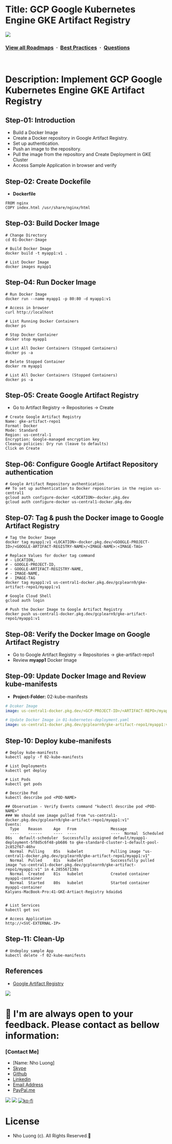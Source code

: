 # Title: GCP Google Kubernetes Engine GKE Artifact Registry

![](https://i.imgur.com/waxVImv.png)
### [View all Roadmaps](https://github.com/nholuongut/all-roadmaps) &nbsp;&middot;&nbsp; [Best Practices](https://github.com/nholuongut/all-roadmaps/blob/main/public/best-practices/) &nbsp;&middot;&nbsp; [Questions](https://www.linkedin.com/in/nholuong/)
<br/>

# Description: Implement GCP Google Kubernetes Engine GKE Artifact Registry
## Step-01: Introduction
- Build a Docker Image
- Create a Docker repository in Google Artifact Registry.
- Set up authentication.
- Push an image to the repository.
- Pull the image from the repository and Create Deployment in GKE Cluster
- Access Sample Application in browser and verify

## Step-02: Create Dockefile
- **Dockerfile**
```t
FROM nginx
COPY index.html /usr/share/nginx/html
```

## Step-03: Build Docker Image
```t
# Change Directory
cd 01-Docker-Image

# Build Docker Image
docker build -t myapp1:v1 .

# List Docker Image
docker images myapp1
```

## Step-04: Run Docker Image
```t
# Run Docker Image
docker run --name myapp1 -p 80:80 -d myapp1:v1

# Access in browser
curl http://localhost

# List Running Docker Containers
docker ps

# Stop Docker Container
docker stop myapp1

# List All Docker Containers (Stopped Containers)
docker ps -a

# Delete Stopped Container
docker rm myapp1

# List All Docker Containers (Stopped Containers)
docker ps -a
```

## Step-05: Create Google Artifact Registry
- Go to Artifact Registry -> Repositories -> Create
```t
# Create Google Artifact Registry 
Name: gke-artifact-repo1
Format: Docker
Mode: Standard
Region: us-central-1
Encryption: Google-managed encryption key
Cleanup policies: Dry run (leave to defaults)
Click on Create
```

## Step-06: Configure Google Artifact Repository authentication
```t
# Google Artifact Repository authentication
## To set up authentication to Docker repositories in the region us-central1
gcloud auth configure-docker <LOCATION>-docker.pkg.dev
gcloud auth configure-docker us-central1-docker.pkg.dev
```

## Step-07: Tag & push the Docker image to Google Artifact Registry
```t
# Tag the Docker Image
docker tag myapp1:v1 <LOCATION>-docker.pkg.dev/<GOOGLE-PROJECT-ID>/<GOOGLE-ARTIFACT-REGISTRY-NAME>/<IMAGE-NAME>:<IMAGE-TAG>

# Replace Values for docker tag command 
# - LOCATION, 
# - GOOGLE-PROJECT-ID, 
# - GOOGLE-ARTIFACT-REGISTRY-NAME, 
# - IMAGE-NAME, 
# - IMAGE-TAG
docker tag myapp1:v1 us-central1-docker.pkg.dev/gcplearn9/gke-artifact-repo1/myapp1:v1

# Google Cloud Shell
gcloud auth login

# Push the Docker Image to Google Artifact Registry
docker push us-central1-docker.pkg.dev/gcplearn9/gke-artifact-repo1/myapp1:v1
```

## Step-08: Verify the Docker Image on Google Artifact Registry
- Go to Google Artifact Registry -> Repositories -> gke-artifact-repo1
- Review **myapp1** Docker Image

## Step-09: Update Docker Image and Review kube-manifests
- **Project-Folder:** 02-kube-manifests
```yaml
# Dcoker Image
image: us-central1-docker.pkg.dev/<GCP-PROJECT-ID>/<ARTIFACT-REPO>/myapp1:v1

# Update Docker Image in 01-kubernetes-deployment.yaml
image: us-central1-docker.pkg.dev/gcplearn9/gke-artifact-repo1/myapp1:v1
```

## Step-10: Deploy kube-manifests
```t
# Deploy kube-manifests
kubectl apply -f 02-kube-manifests

# List Deployments
kubectl get deploy

# List Pods
kubectl get pods

# Describe Pod
kubectl describe pod <POD-NAME>

## Observation - Verify Events command "kubectl describe pod <POD-NAME>"
### We should see image pulled from "us-central1-docker.pkg.dev/gcplearn9/gke-artifact-repo1/myapp1:v1"
Events:
  Type    Reason     Age   From               Message
  ----    ------     ----  ----               ----  Normal  Scheduled  86s   default-scheduler  Successfully assigned default/myapp1-deployment-5f8d5c6f48-pb686 to gke-standard-cluster-1-default-pool-2c852f67-46hv
  Normal  Pulling    85s   kubelet            Pulling image "us-central1-docker.pkg.dev/gcplearn9/gke-artifact-repo1/myapp1:v1"
  Normal  Pulled     81s   kubelet            Successfully pulled image "us-central1-docker.pkg.dev/gcplearn9/gke-artifact-repo1/myapp1:v1" in 4.285567138s
  Normal  Created    81s   kubelet            Created container myapp1-container
  Normal  Started    80s   kubelet            Started container myapp1-container
Kalyans-MacBook-Pro:41-GKE-Artiact-Registry kdaida$ 


# List Services
kubectl get svc

# Access Application
http://<SVC-EXTERNAL-IP>
```

## Step-11: Clean-Up
```t
# Undeploy sample App
kubectl delete -f 02-kube-manifests
```

## References
- [Google Artifact Registry](https://cloud.google.com/artifact-registry/docs/overview)

![](https://i.i/Users/nholu/Documents/Donate.png/Users/nholu/Documents/Donate.pngmgur.com/waxVImv.png)
# 🚀 I'm are always open to your feedback.  Please contact as bellow information:
### [Contact Me]
* [Name: Nho Luong]
* [Skype](luongutnho_skype)
* [Github](https://github.com/nholuongut/)
* [Linkedin](https://www.linkedin.com/in/nholuong/)
* [Email Address](luongutnho@hotmail.com)
* [PayPal.me](https://www.paypal.com/paypalme/nholuongut)

![](https://i.imgur.com/waxVImv.png)
![](Donate.png)
[![ko-fi](https://ko-fi.com/img/githubbutton_sm.svg)](https://ko-fi.com/nholuong)

# License
* Nho Luong (c). All Rights Reserved.🌟